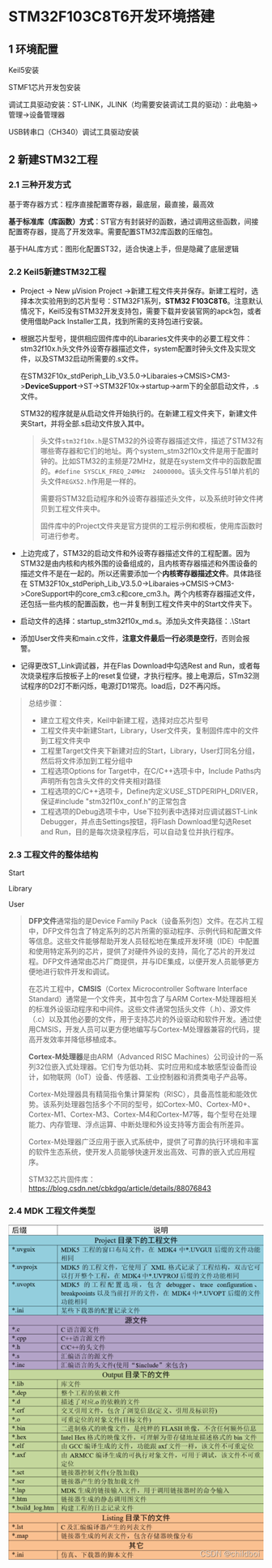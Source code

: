 # STM32F103C8T6开发环境搭建

## 1 环境配置

Keil5安装

STMF1芯片开发包安装

调试工具驱动安装：ST-LINK，JLINK（均需要安装调试工具的驱动）：此电脑->管理->设备管理器

USB转串口（CH340）调试工具驱动安装



## 2 新建STM32工程

### 2.1 三种开发方式

基于寄存器方式：程序直接配置寄存器，最底层，最直接，最高效

**基于标准库（库函数）方式**：ST官方有封装好的函数，通过调用这些函数，间接配置寄存器，提高了开发效率。需要配置STM32库函数的压缩包。

基于HAL库方式：图形化配置ST32，适合快速上手，但是隐藏了底层逻辑

### 2.2 Keil5新建STM32工程

- Project -> New μVision Project ->新建工程文件夹并保存。新建工程时，选择本次实验用到的芯片型号：STM32F1系列，**STM32 F103C8T6**。注意默认情况下，Keil5没有STM32开发支持包，需要下载并安装官网的apck包，或者使用借助Pack Installer工具，找到所需的支持包进行安装。

- 根据芯片型号，提供相应固件库中的Libararies文件夹中的必要工程文件：stm32f10x.h头文件外设寄存器描述文件，system配置时钟头文件及实现文件，以及STM32启动所需要的.s文件。

  在STM32F10x_stdPeriph_Lib_V3.5.0->Libaraies->CMSIS>CM3->**DeviceSupport**->ST->STM32F10x->startup->arm下的全部启动文件，.s文件。

  STM32的程序就是从启动文件开始执行的。在新建工程文件夹下，新建文件夹Start，并将全部.s启动文件放入其中。

  > 头文件`stm32f10x.h`是STM32的外设寄存器描述文件，描述了STM32有哪些寄存器和它们的地址。两个system_stm32f10x文件是用于配置时钟的。比如STM32的主频是72MHz，就是在system文件中的函数配置的。`#define SYSCLK_FREQ_24MHz  24000000`。该头文件与51单片机的头文件`REGX52.h`作用是一样的。
  >
  > 需要将STM32启动程序和外设寄存器描述头文件，以及系统时钟文件拷贝到工程文件夹中。
  >
  > 固件库中的Project文件夹是官方提供的工程示例和模板，使用库函数时可进行参考。



- 上边完成了，STM32的启动文件和外设寄存器描述文件的工程配置。因为STM32是由内核和内核外围的设备组成的，且内核寄存器描述和外围设备的描述文件不是在一起的。所以还需要添加一个**内核寄存器描述文件**。具体路径在 STM32F10x_stdPeriph_Lib_V3.5.0->Libaraies->CMSIS->CM3->CoreSupport中的core_cm3.c和core_cm3.h。两个内核寄存器描述文件，还包括一些内核的配置函数，也一并复制到工程文件夹中的Start文件夹下。

- 启动文件的选择：startup_stm32f10x_md.s。添加头文件夹路径：.\Start
- 添加User文件夹和main.c文件，**注意文件最后一行必须是空行**，否则会报警。
- 记得更改ST_Link调试器，并在Flas Download中勾选Rest and Run，或者每次烧录程序后按板子上的reset复位键，才执行程序。接上电源后，STm32测试程序的D2灯不断闪烁，电源灯D1常亮。load后，D2不再闪烁。

> 总结步骤：
>
> - 建立工程文件夹，Keil中新建工程，选择对应芯片型号
> - 工程文件夹中新建Start，Library，User文件夹，复制固件库中的文件到工程文件夹中
> - 工程里Target文件夹下新建对应的Start，Library，User灯同名分组，然后将文件添加到工程分组中
> - 工程选项Options for Target中，在C/C++选项卡中，Include Paths内声明所有包含头文件的文件夹相对路径
> - 工程选项的C/C++选项卡，Define内定义USE_STDPERIPH_DRIVER，保证#include "stm32f10x_conf.h"的正常包含
> - 工程选项的Debug选项卡中，Use下拉列表中选择对应调试器ST-Link Debugger，并点击Settings按钮，将Flash Download里勾选Reset and Run，目的是每次烧录程序后，可以自动复位并执行程序。

### 2.3 工程文件的整体结构

Start

Library

User



> **DFP文件**通常指的是Device Family Pack（设备系列包）文件。在芯片工程中，DFP文件包含了特定系列的芯片所需的驱动程序、示例代码和配置文件等信息。这些文件能够帮助开发人员轻松地在集成开发环境（IDE）中配置和使用特定系列的芯片，提供了对硬件外设的支持，简化了芯片的开发过程。DFP文件通常由芯片厂商提供，并与IDE集成，以便开发人员能够更方便地进行软件开发和调试。
>
>
> 在芯片工程中，**CMSIS**（Cortex Microcontroller Software Interface Standard）通常是一个文件夹，其中包含了与ARM Cortex-M处理器相关的标准外设驱动程序和中间件。这些文件通常包括头文件（.h）、源文件（.c）以及其他必要的文件，用于支持芯片的外设驱动和软件开发。通过使用CMSIS，开发人员可以更方便地编写与Cortex-M处理器兼容的代码，提高开发效率并降低移植成本。
>
> **Cortex-M处理器**是由ARM（Advanced RISC Machines）公司设计的一系列32位嵌入式处理器。它们专为低功耗、实时应用和成本敏感型设备而设计，如物联网（IoT）设备、传感器、工业控制器和消费类电子产品等。
>
> Cortex-M处理器具有精简指令集计算架构（RISC），具备高性能和能效优势。该系列处理器包括多个不同的型号，如Cortex-M0、Cortex-M0+、Cortex-M1、Cortex-M3、Cortex-M4和Cortex-M7等，每个型号在处理能力、内存管理、浮点运算、中断处理和外设支持等方面会有所差异。
>
> Cortex-M处理器广泛应用于嵌入式系统中，提供了可靠的执行环境和丰富的软件生态系统，使开发人员能够快速开发出高效、可靠的嵌入式应用程序。
>
> STM32芯片固件库：https://blog.csdn.net/cbkdgq/article/details/88076843

### 2.4 MDK 工程文件类型

![image-20240701232330560](.\STM32F103C8T6开发环境搭建.assets\image-20240701232330560.png)